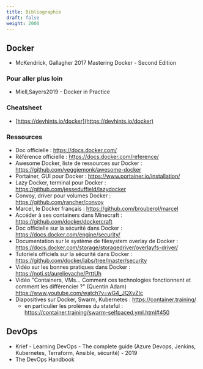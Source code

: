 ```yaml
---
title: Bibliographie
draft: false
weight: 2000
---
```


## Docker

- McKendrick, Gallagher 2017 Mastering Docker - Second Edition

### Pour aller plus loin

- Miell,Sayers2019 - Docker in Practice

### Cheatsheet

- [https://devhints.io/docker](https://devhints.io/docker)

### Ressources

- Doc officielle : https://docs.docker.com/
- Référence officielle : https://docs.docker.com/reference/
- Awesome Docker, liste de ressources sur Docker : https://github.com/veggiemonk/awesome-docker
- Portainer, GUI pour Docker : https://www.portainer.io/installation/
- Lazy Docker, terminal pour Docker : https://github.com/jesseduffield/lazydocker
- Convoy, driver pour volumes Docker : https://github.com/rancher/convoy
- Marcel, le Docker français : https://github.com/brouberol/marcel
- Accéder à ses containers dans Minecraft : https://github.com/docker/dockercraft
  <!-- https://jpetazzo.github.io/2017/01/20/docker-logging-gelf/ -->
- Doc officielle sur la sécurité dans Docker : https://docs.docker.com/engine/security/
- Documentation sur le système de filesystem overlay de Docker : https://docs.docker.com/storage/storagedriver/overlayfs-driver/
- Tutoriels officiels sur la sécurité dans Docker : https://github.com/docker/labs/tree/master/security
- Vidéo sur les bonnes pratiques dans Docker : https://noti.st/aurelievache/PrttUh
- Vidéo "Containers, VMs... Comment ces technologies fonctionnent et comment les différencier ?" (Quentin Adam) https://www.youtube.com/watch?v=wG4_JQXvZIc
- Diapositives sur Docker, Swarm, Kubernetes : https://container.training/
  - en particulier les prolèmes du stateful : https://container.training/swarm-selfpaced.yml.html#450

## DevOps

- Krief - Learning DevOps - The complete guide (Azure Devops, Jenkins, Kubernetes, Terraform, Ansible, sécurité) - 2019
- The DevOps Handbook
